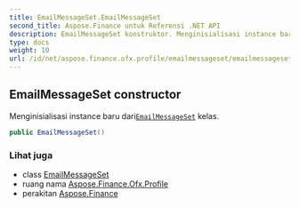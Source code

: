 ```yaml
---
title: EmailMessageSet.EmailMessageSet
second_title: Aspose.Finance untuk Referensi .NET API
description: EmailMessageSet konstruktor. Menginisialisasi instance baru dariEmailMessageSet kelas.
type: docs
weight: 10
url: /id/net/aspose.finance.ofx.profile/emailmessageset/emailmessageset/
---
```

## EmailMessageSet constructor

Menginisialisasi instance baru dari[`EmailMessageSet`](../) kelas.

```csharp
public EmailMessageSet()
```

### Lihat juga

* class [EmailMessageSet](../)
* ruang nama [Aspose.Finance.Ofx.Profile](../../emailmessageset/)
* perakitan [Aspose.Finance](../../../)


